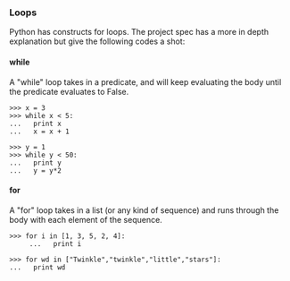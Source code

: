 ### Loops

Python has constructs for loops. The project spec has a more in depth
explanation but give the following codes a shot:

#### while

A "while" loop takes in a predicate, and will keep evaluating the body until
the predicate evaluates to False.

    
    >>> x = 3
    >>> while x < 5:
    ...   print x
    ...   x = x + 1
    
    >>> y = 1
    >>> while y < 50:
    ...   print y
    ...   y = y*2
    
    

#### for

A "for" loop takes in a list (or any kind of sequence) and runs through the
body with each element of the sequence.

    
    
    >>> for i in [1, 3, 5, 2, 4]:
         ...   print i
    
    >>> for wd in ["Twinkle","twinkle","little","stars"]:
    ...   print wd
    

